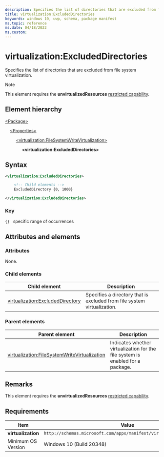 ```yaml
---
description: Specifies the list of directories that are excluded from file system virtualization.
title: virtualization:ExcludedDirectories
keywords: windows 10, uwp, schema, package manifest
ms.topic: reference
ms.date: 04/18/2022
ms.custom: 
---
```


# virtualization:ExcludedDirectories

Specifies the list of directories that are excluded from file system virtualization.

> [!NOTE]
> This element requires the **unvirtualizedResources** [restricted capability](/windows/uwp/packaging/app-capability-declarations#restricted-capabilities).

## Element hierarchy

[\<Package\>](element-package.md)

&nbsp;&nbsp;&nbsp;&nbsp;[\<Properties\>](element-properties.md)

&nbsp;&nbsp;&nbsp;&nbsp; &nbsp;&nbsp;&nbsp;&nbsp;[\<virtualization:FileSystemWriteVirtualization\>](element-virtualization-filesystemwritevirtualization.md)

&nbsp;&nbsp;&nbsp;&nbsp; &nbsp;&nbsp;&nbsp;&nbsp; &nbsp;&nbsp;&nbsp;&nbsp;**\<virtualization:ExcludedDirectories\>**

## Syntax

```xml
<virtualization:ExcludedDirectories>

    <!-- Child elements -->
    ExcludedDirectory {0, 1000}

</virtualization:ExcludedDirectories>
```

### Key

`{}`   specific range of occurrences

## Attributes and elements

### Attributes

None.

### Child elements

| Child element | Description |
|-|-|
| [virtualization:ExcludedDirectory](element-virtualization-excludeddirectory.md) | Specifies a directory that is excluded from file system virtualization. |

### Parent elements

| Parent element | Description |
|-|-|
| [virtualization:FileSystemWriteVirtualization](element-virtualization-filesystemwritevirtualization.md) | Indicates whether virtualization for the file system is enabled for a package.  |

## Remarks

This element requires the **unvirtualizedResources** [restricted capability](/windows/uwp/packaging/app-capability-declarations#restricted-capabilities).

## Requirements

| Item | Value |
|-|-|
| **virtualization** | `http://schemas.microsoft.com/appx/manifest/virtualization/windows10` |
| Minimum OS Version | Windows 10 (Build 20348) |
